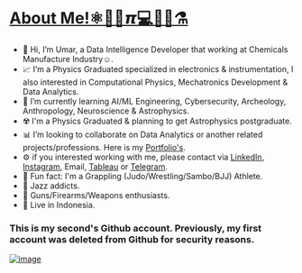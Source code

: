 # [About Me!⚛️🚀🔭𝞹💻🤖🦾⚗️](https://www.instagram.com/Tactical_Scientist/)
- 🧪 Hi, I’m Umar, a Data Intelligence Developer that working at Chemicals Manufacture Industry☺️.
- 📈 I’m a Physics Graduated specialized in electronics & instrumentation, I also interested in Computational Physics, Mechatronics Development & Data Analytics.
- 🧠 I’m currently learning AI/ML Engineering, Cybersecurity, Archeology, Anthropology, Neuroscience & Astrophysics.
- ☢️ I'm a Physics Graduated & planning to get Astrophysics postgraduate.
- 📊 I’m looking to collaborate on Data Analytics or another related projects/professions. Here is my [Portfolio's](https://bahruprojects.my.canva.site/portfoliouiwebversion).
- ⚙️ if you interested working with me, please contact via [LinkedIn](https://www.linkedin.com/in/professional-umar/), [Instagram](https://www.instagram.com/Tactical_Scientist/), Email, [Tableau](https://public.tableau.com/app/profile/professional.umar/vizzes) or [Telegram](https://t.me/Cosmic_Alvin).
- 🥋 Fun fact: I'm a Grappling (Judo/Wrestling/Sambo/BJJ) Athlete.
- 🎷 Jazz addicts.
- 🔫 Guns/Firearms/Weapons enthusiasts.
- 📍 Live in Indonesia.

### This is my second's Github account. Previously, my first account was deleted from Github for security reasons.
[![image](https://github.com/user-attachments/assets/fc4401d3-1f60-46ee-8429-c5ca676c7e1c)](https://t.me/Cosmic_Alvin)



<!---
bahruprojects/bahruprojects is a ✨ special ✨ repository because its `README.md` (this file) appears on your GitHub profile.
You can click the Preview link to take a look at your changes.
--->


